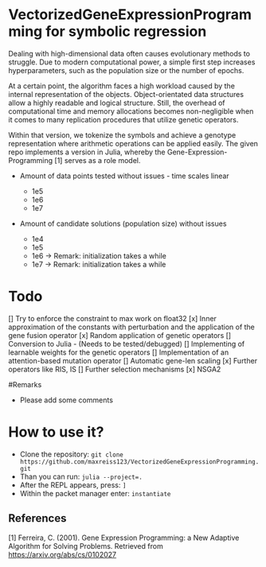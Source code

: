 # VectorizedGeneExpressionProgramming for symbolic regression
Dealing with high-dimensional data often causes evolutionary methods to struggle. Due to modern computational power, a simple first step increases hyperparameters, such as the population size or the number of epochs. 

At a certain point, the algorithm faces a high workload caused by the internal representation of the objects. Object-orientated data structures allow a highly readable and logical structure. Still, the overhead of computational time and memory allocations becomes non-negligible when it comes to many replication procedures that utilize genetic operators. 

Within that version, we tokenize the symbols and achieve a genotype representation where arithmetic operations can be applied easily. The given repo implements a version in Julia, whereby the Gene-Expression-Programming [1] serves as a role model. 
 
- Amount of data points tested without issues - time scales linear
  - 1e5
  - 1e6
  - 1e7

- Amount of candidate solutions (population size) without issues
  - 1e4
  - 1e5
  - 1e6 -> Remark: initialization takes a while
  - 1e7 -> Remark: initialization takes a while

# Todo
[] Try to enforce the constraint to max work on float32
[x] Inner approximation of the constants with perturbation and the application of the gene fusion operator
[x] Random application of genetic operators
[] Conversion to Julia - (Needs to be tested/debugged)
[] Implementing of learnable weights for the genetic operators
[] Implementation of an attention-based mutation operator
[] Automatic gene-len scaling
[x] Further operators like RIS, IS
[] Further selection mechanisms
[x] NSGA2

#Remarks
- Please add some comments

# How to use it?
- Clone the repository:
  ```git clone https://github.com/maxreiss123/VectorizedGeneExpressionProgramming.git```
- Than you can run:
  ```julia --project=. ```
- After the REPL appears, press:
  ```]```
- Within the packet manager enter:
  ```instantiate```


## References
[1] Ferreira, C. (2001). Gene Expression Programming: a New Adaptive Algorithm for Solving Problems. Retrieved from https://arxiv.org/abs/cs/0102027
